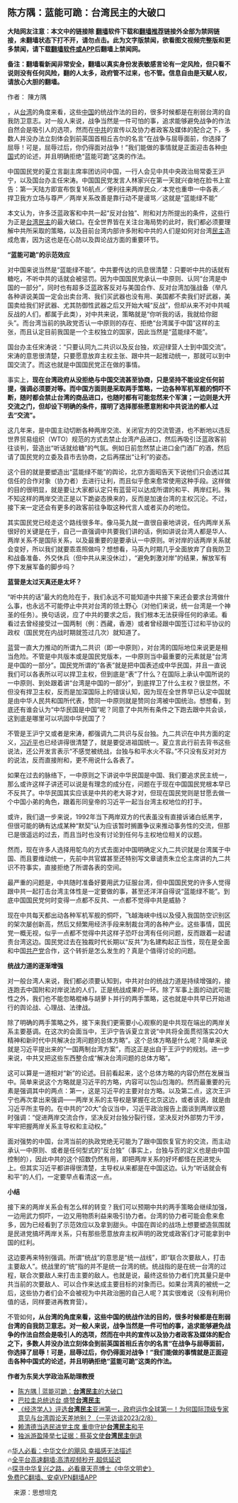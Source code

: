  <!-- 面包屑导航 --> <h2>陈方隅：蓝能可跪：台湾民主的大破口</h2> <p class="notice"><b>大陆网友注意：本文中的链接除 <a href="https://github.com/bannedbook/fanqiang" >翻墙</a>软件下载和<a href="https://github.com/killgcd/justmysocks/blob/master/README.md">翻墙推荐</a>链接外全部为禁网链接，未翻墙状态下打不开，请勿点击。此为文字版禁闻，欲看图文视频完整版和更多禁闻，请下载<a href="https://github.com/bannedbook/fanqiang">翻墙软件或APP</a>后翻墙上禁闻网。</p><p>备注：翻墙看新闻非常安全，翻墙以真实身份发表敏感言论有一定风险，但只看不说则没有任何风险，翻的人太多，政府管不过来，也不管。信息自由是天赋人权，请放心大胆的翻墙。</b></p>  <div class="entry"> <p>作者： 陳方隅</p> <p id="summary">，从<a href="https://www.bannedbook.org/bnews/tag/%e5%8f%b0%e6%b9%be/" class="st_tag internal_tag" rel="tag" title="标签 台湾 下的日志">台湾</a>的角度来看，这些<span class='wp_keywordlink_affiliate'><a href="https://www.bannedbook.org/" title="中国" target="_blank">中国</a></span>的统战作法的目的，很多时候都是在削弱台湾的自我防卫意志。对一般人来说，战争当然是一件可怕的事，追求能够避免战争的作法自然会是吸引人的选项，然而在<a href="https://www.bannedbook.org/bnews/tag/%e4%b8%ad%e5%85%b1/" class="st_tag internal_tag" rel="tag" title="标签 中共 下的日志">中共</a>的宣传以及协力者政客及媒体的配合之下，多数人并没办法立刻体会到前英国首相丘吉尔的名言“在战争与屈辱面前，你选择了屈辱！可是，屈辱过后，你仍得面对战争！”我们能做的事情就是正面迎击各种<a href="https://www.bannedbook.org/bnews/tag/%E4%B8%AD%E5%9B%BD/" class="st_tag internal_tag" rel="tag" title="标签 中国 下的日志">中国</a>式的论述，并且明确拒绝“蓝能可跪”这类的作法。</p> <p>中国国民党的夏立言副主席率团访问中国，一行人会见中共中央政治局常委王沪宁，以及国台办主任宋涛。中国国民党发言人林家兴在第一天就兴奋地在脸书上宣告：第一天陆方即宣布恢复16航点／便利往来两岸民众／本党也重申一中各表／捍卫我方立场与尊严／两岸关系改善是靠行动不是谩骂／这就是“蓝能绿不能”</p> <p>本文认为，许多泛蓝政客和中共一起“反对台独”、附和对方所提出的条件，这些行为正是<a href="https://www.bannedbook.org/bnews/tag/%e5%8f%b0%e6%b9%be%e6%b0%91%e4%b8%bb/" class="st_tag internal_tag" rel="tag" title="标签 台湾民主 下的日志">台湾民主</a>的最大破口。在全世界皆在关注台海局势的此时，我们都必须要理解中共所采取的策略，以及目前台湾内部许多附和中共的人们是如何对台湾<a href="https://www.bannedbook.org/bnews/tag/%e6%b0%91%e4%b8%bb/" class="st_tag internal_tag" rel="tag" title="标签 民主 下的日志">民主</a>造成危害，因为这也是在心防以及舆论战方面的重要环节。</p> <p><strong>“蓝能可跪”的示范效应</strong></p> <p>对中国来说当然是“蓝能绿不能”。中共要传达的讯息很清楚：只要听中共的话就有糖吃，不听中共的话就会被惩罚。因为中国国民党承认一中原则、认同“台湾是中国的一部分”，同时也有超多泛蓝政客反对与美国合作、反对台湾加强战备（举凡各种讲说美国一定会出卖台湾、我们买武器也没有用、美国都不卖我们好武器，美国卖给我们好武器、尤其防御性武器之后又开始大喊“反战”，但却从来不对中共喊反战的人们，都属于此类），对中共来说，策略就是“你听我的话，我就给你甜头”。而台湾当前的执政党否认一中原则的存在、拒绝“台湾属于中国”这样的主张，而且认定目前我国是一个主权独立的国家，因此当然是“蓝能绿不能”。</p> <p>国台办主任宋涛说：“只要认同九二共识以及反台独，欢迎绿营人士到中国交流”。宋涛的意思很清楚，只要愿意放弃主权主张、跟中共一起推动统一，那就可以到中国交流了。而这也就是中国国民党正在做的事情。</p> <p>事实上，<strong>现在台湾政府从没拒绝与中国交流甚至协商，只是坚持不能设定任何前提，强调必须要对等。而中国方面则是采取两手策略，一边各种军机军舰的恫吓不断，随时都会禁止台湾的商品进口，也随时都有可能忽然来个军演；一边则是大开交流之门，但却设下明确的条件，摆明了选择那些愿意附和中共说法的都人过去“交流”。</strong></p>  <p>这几年来，是中国主动切断各种两岸交流、关闭官方的交流管道，也不断地以违反世界贸易组织（WTO）规范的方式去禁止台湾产品进口，然后再吸引泛蓝政客前往谈判，营造出“听话就给糖”的气氛。例如日前忽然禁止进口金门酒厂的酒，然后请了国民党的立委及县市去协商，之后再摆出“让利”的姿态。</p> <p>这个目的就是要塑造出“蓝能绿不能”的舆论，北京方面昭告天下说他们只会透过其信任的合作对象（协力者）去进行让利，而且似乎愈来愈常使用这种手段。这样做的目的很明显，就是要让大家都认定只有蓝营可以达成所谓的和平、两岸红利。殊不知这样的两岸交流正是以下跪姿态换来的，反而是加速台湾的主权沉沦。不过，接下来一定还会有更多的政客前往争取这种代言人或者买办的地位。</p> <p>其实国民党已经走这个路线很多年。像马英九就一直很自豪地讲说，任内两岸关系很好的关键是在于，自己一直强调中共要我们讲的话，例如讲说台湾人都是华人、两岸关系不是国际关系，以及最重要的是要承认一中原则。听对岸的话两岸关系就会变好，所以我们就要乖乖照做吗？想想看，马英九时期几乎全面放弃了自我防卫和战备准备、外交休兵（但中共从来没休过），“避免刺激对岸”的结果，解放军有停下发展军备的脚步吗？</p> <p><strong>蓝营是太过天真还是太坏？</strong></p> <p>“听中共的话”最大的危险在于，我们永远不可能知道中共接下来还会要求台湾做什么事，也永远不可能停止中共对台湾的领土野心（对他们来说，统一台湾是一个神圣的任务）。换句话说，应了中共的要求之后，我们根本无法获得任何的承诺。看看过去曾经接受过一国两制（例：西藏，香港）或者曾经跟中国签订过和平协议的政权（国民党在内战时期就签过几次）就知道了。</p> <p>蓝营一直大力推动的所谓九二共识（即一中原则），对台湾的国际地位来说更是相当危险。不管是中共版本或是国民党版本，一中原则当中最重要的元素就是“台湾是中国的一部分”。国民党所谓的“各表”就是把中国表述成中华民国，并且一直说我们可以各表所以可以捍卫主权，但到底是“表”了什么？在国际上承认中国所说的一中原则、到处跟着讲“台湾是中国的一部分”，到底捍卫了什么主权？很显然，不但没有捍卫主权，反而是加深国际上的错误认知，因为现在全世界早已认定中国就是由中华人民共和国所代表，赞同一中原则就是赞同台湾被中国统治。想想看，到底还有谁会认为“中华民国是中国”呢？同意了中共所有条件之下跑去跟中共会谈，这到底是哪里可以巩固中华民国了？</p> <p>不管是王沪宁又或者是宋涛，都强调九二共识与反台独。九二共识在中共方面的定义，<a href="https://www.bannedbook.org/bnews/tag/%e4%b9%a0%e8%bf%91%e5%b9%b3/" class="st_tag internal_tag" rel="tag" title="标签 习近平 下的日志">习近平</a>也已经讲得很清楚了，就是要促进祖国统一。夏立言此行前去背书这些说法，还公开发言表示“不感觉被统战，台独与和平水火不容。”不只没有反对对方的说法，反而直接附和，更不用说什么各表了。</p> <p>如果在过去的脉络下，一中原则之下讲说中华民国是中国、我们要追求民主统一，那么或许这样子讲还可以说是有理念的成分在，问题在于现在中国国民党根本早已不反共了。中华民国其实应该是中共的老大哥才对，但现在国民党则是甘愿去做一个中国小弟的角色，跟着形同皇帝的习近平一起当台湾主权地位的打手。</p>  <p>或许，我们退一步来说，1992年当下两岸双方的代表虽没有直接诉诸白纸黑字，但很可能的确有达成某种“默契”认为应该暂时搁置争议来推动事务性的交流，但那已是很遥远的过去，而且当时也没有讨论到任何与主权地位相关的议题。</p> <p>然而，现在许多人选择用鸵鸟的方式去面对中国明确定义九二共识就是台湾属于中国、而且要维动统一，先前中共官媒甚至还特别写文章谴责朱立伦主席讲的九二共识不符事实，直接拒绝了所谓各表的空间。</p> <p>最严重的问题是，中共随时准备好要用武力征服台湾，但中国国民党的许多人觉得跟中共一起打击台湾主体性是一定要做的事，甚至还洋洋自得说“蓝能绿不能”。到底中国国民党何时变得一点都不反共、一点都不觉得中共是威胁？</p> <p>现在中共每天都出动各种军机军舰的恫吓，飞越海峡中线以及侵入我国防空识别区的架次屡创新高，然后又频繁用经济手段来制裁台湾的各种产业。这些事情，国民党一概无视，似乎一点都不觉得中共这样子恐吓台湾有任何问题，反而跟着一起谴责台湾这边。国民党过去在独裁时代长期以“反共”为名建构起正当性，现在是全面和中国<a href="https://www.bannedbook.org/bnews/tag/%e5%85%b1%e4%ba%a7%e5%85%9a/" class="st_tag internal_tag" rel="tag" title="标签 共产党 下的日志">共产党</a>合作，这个转折是怎么发生的？真是个值得讨论的问题。</p> <p><strong>统战力道的逐渐增强</strong></p> <p>对一般台湾人来说，我们都必须要认知到，中共对台的统战力道是持续增强的，接连跑去中国附和对岸说法的人们，正是统战成果的一环。除了军事上面的动武可能性之外，我们也不能忽略棍棒与胡萝卜并行的两手策略，这也就是中共早已开始进行的舆论战、心理战、法律战。</p> <p>除了明确的两手策略之外，接下来我们更需要小心观察的是中共现在端出的两岸关系主要基调。在这次的会面当中，王沪宁告诉夏立言说“中共将全面贯彻落实20大精神和新时代中共解决台湾问题的总体方略”。这个总体方略是什么呢？简单来说就是习近平提出来的“一国两制台湾方案”，而这正是出自于王沪宁的规划。进一步来说，中共又把这些东西整合成“解决台湾问题的总体方略”。</p> <p>这可以算是一道相对“新”的论述。目前看起来，这个总体方略的内容仍然在发展当中。简单来说这个方略就是习近平的方略，内容可以包山包海的。然而最重要的元素是强调其中的两点：第一，这是习近平的主要对台方略。以及第二点，这次王沪宁也再次拿出来强调——两岸关系的主导权是掌握在北京这边，或者该说，就是由习近平所主导的。在中共的“20大”会议当中，习近平政治报告上面谈到两岸议题时强调：“促进两岸交流合作，坚决反对台独分裂行径，坚决反对外部势力干涉，牢牢把握两岸关系主导权和主动权。”</p>  <p>面对强势的中国，台湾当前的执政党绝无可能为了跟中国恢复官方的交流，而主动承认一中原则、或者是任何型式的“反台独”（事实上，台独与否的定义也是由中国控制的），因此中共的这个招数仍然有用，即把两岸关系的好坏都怪在民进党头上。但其实习近平都讲得很清楚，主导权从来都是在中国这边。认为“听话就会有和平”的人们，一定要早点看清这一点。</p> <p><strong>小结</strong></p> <p>接下来的两岸关系会有怎么样的转变？我们可以预期中共的两手策略会继续加强，一边用武力恫吓，一边又用物质利益来吸引协力者。台湾的协力者可能会愈来愈多，因为已经看到了示范效应以及拿到甜头。中国在舆论的战场上想要塑造氛围就是民进党搞坏两岸关系，只有那些愿意放弃主权声明的政党或政客们才可能拿到中国的红利。</p> <p>这边要再来特别强调。所谓“统战”的意思是“统一战线”，即“联合次要敌人，打击主要敌人”。统战里的“统”指的并不是统一台湾的统。统战指的是在统一台湾的过程，联合次要敌人来打击主要的敌人。也就是说，最终这些协力者们充其量只是中共当前的次要敌人、可以合作来达成主要目标的对象而已。如果台湾真的被统一之后，这些协力者们会不会被视为中共政治圈的自己人呢？其实很难说（没有利用价值的话，同样要进再教育营）。</p> <p>不管如何<strong>，从台湾的角度来看，这些中国的统战作法的目的，很多时候都是在削弱台湾的自我防卫意志。对一般人来说，战争当然是一件可怕的事，追求能够避免战争的作法自然会是吸引人的选项，然而在中共的宣传以及协力者政客及媒体的配合之下，多数人并没办法立刻体会到前英国首相丘吉尔的名言“在战争与屈辱面前，你选择了屈辱！可是，屈辱过后，你仍得面对战争！”我们能做的事情就是正面迎击各种中国式的论述，并且明确拒绝“蓝能可跪”这类的作法。</strong></p> <p><strong>作者为东吴大学政治系助理教授</strong></p> <!--<div id="taboola-mid-1"></div>--><ul class='op-related-articles' title='相关阅读'> <li><a href='https://www.bannedbook.org/bnews/baitai/20230218/1850386.html' target='_blank'>陈方隅 | 蓝能可跪：<b>台湾民主</b>的大破口</a></li> <li><a href='https://www.bannedbook.org/bnews/bannedvideo/20230217/1849645.html' target='_blank'>巴拉圭总统访台 盛赞<b>台湾民主</b></a></li> <li><a href='https://www.bannedbook.org/bnews/sohnews/20230208/1845882.html' target='_blank'>《经济学人》评选<b>台湾民主</b>亚洲第一，政府运作全球第一！为何国际顶级专家意见与台湾舆论天差地别？（一平访谈2023/2/8）</a></li> <li><a href='https://www.bannedbook.org/bnews/headline/20230115/1836702.html' target='_blank'>赖清德当选民进党主席 重申守护<b>台湾民主</b>和平</a></li> <li><a href='https://www.bannedbook.org/bnews/taiwannews/20230102/1830968.html' target='_blank'>独派游盈隆举七证据：蔡英文使<b>台湾民主</b>倒退</a></li> </ul> <p class="texttj"> 🔥<a href="https://www.bannedbook.org/bnews/comments/20220220/1694796.html" target="_blank">华人必看：中华文化的飓风 幸福感无法描述</a><br/> 🔥<a href="https://github.com/bannedbook/fanqiang/wiki/V2ray%E6%9C%BA%E5%9C%BA" target="_blank">全平台高速翻墙:高清视频秒开,超低延迟</a><br/> 🔥<a href="https://www.bannedbook.org/bnews/comments/20220808/1768773.html" target="_blank">探寻中华复兴之路，必看章天亮博士《中华文明史》</a><br/> <a href="https://github.com/bannedbook/fanqiang/wiki/%E7%A6%81%E9%97%BB%E7%BD%91%E5%AE%89%E5%8D%93%E7%BF%BB%E5%A2%99%E6%96%B0%E9%97%BBAPP" target="_blank">免费PC翻墙、安卓VPN翻墙APP</a><br/> </p><p class="src-info">　来源：思想坦克 </p> <a name='sharetosocial'></a> <div style="margin-bottom:5px;padding-bottom:5px;clear:both"> <div id="archive-pix-1" class="banner-ads"> <!-- AuctionX Display platform tag START --> <div id="27602x728x90x621x_ADSLOT1" clicktrack="%%CLICK_URL_ESC%%"></div>  <!-- AuctionX Display platform tag END --> </div> <div id="archive-pix-2" class="banner-ads"> <!-- AuctionX Display platform tag START --> <div id="27556x300x250x621x_ADSLOT1" clicktrack="%%CLICK_URL_ESC%%" style="margin:0 auto;text-align:center"></div>  <!-- AuctionX Display platform tag END --> </div> </div>  <div id="archive-pix-1" class="banner-ads"> <!-- AuctionX Display platform tag START --> <div id="27603x728x90x621x_ADSLOT1" clicktrack="%%CLICK_URL_ESC%%"></div>  <!-- AuctionX Display platform tag END --> </div> </div><!--END ENTRY--> 